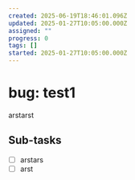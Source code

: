 ```yaml
---
created: 2025-06-19T18:46:01.096Z
updated: 2025-01-27T10:05:00.000Z
assigned: ""
progress: 0
tags: []
started: 2025-01-27T10:05:00.000Z
---
```


# bug: test1

arstarst

## Sub-tasks

- [ ] arstars
- [ ] arst
